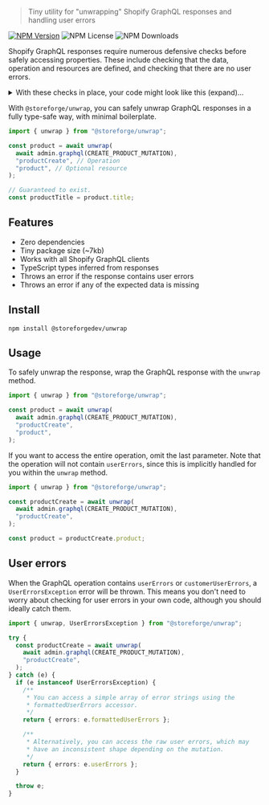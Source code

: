 > Tiny utility for "unwrapping" Shopify GraphQL responses and handling user errors

[![NPM Version](https://img.shields.io/npm/v/%40storeforge%2Funwrap)](https://npmjs.com/@storeforge/unwrap)
![NPM License](https://img.shields.io/npm/l/%40storeforge%2Funwrap)
![NPM Downloads](https://img.shields.io/npm/dm/%40storeforge%2Funwrap)

Shopify GraphQL responses require numerous defensive checks before safely accessing properties. These include checking that the data, operation and resources are defined, and checking that there are no user errors.

<details>

<summary>With these checks in place, your code might look like this (expand)...</summary>

```ts
const response = await admin.graphql(CREATE_PRODUCT_MUTATION);

const json = await response.json();

if (!json.data) {
  throw new Error("No data returned in response.");
}

if (!json.data.productCreate) {
  throw new Error("No operation returned in response.");
}

if (0 < json.data.productCreate.userErrors.length) {
  throw new Error("User errors returned in response.");
}

if (!json.data.productCreate.product) {
  throw new Error("No resource returned in response.");
}

// Phew, we finally have a safe product to use.
const product = json.data.productCreate.product;
```

</details>

With `@storeforge/unwrap`, you can safely unwrap GraphQL responses in a fully type-safe way, with minimal boilerplate.

```ts
import { unwrap } from "@storeforge/unwrap";

const product = await unwrap(
  await admin.graphql(CREATE_PRODUCT_MUTATION),
  "productCreate", // Operation
  "product", // Optional resource
);

// Guaranteed to exist.
const productTitle = product.title;
```

## Features

- Zero dependencies
- Tiny package size (~7kb)
- Works with all Shopify GraphQL clients
- TypeScript types inferred from responses
- Throws an error if the response contains user errors
- Throws an error if any of the expected data is missing

## Install

```
npm install @storeforgedev/unwrap
```

## Usage

To safely unwrap the response, wrap the GraphQL response with the `unwrap` method.

```ts
import { unwrap } from "@storeforge/unwrap";

const product = await unwrap(
  await admin.graphql(CREATE_PRODUCT_MUTATION),
  "productCreate",
  "product",
);
```

If you want to access the entire operation, omit the last parameter. Note that the operation will not contain `userErrors`, since this is implicitly handled for you within the `unwrap` method.

```ts
import { unwrap } from "@storeforge/unwrap";

const productCreate = await unwrap(
  await admin.graphql(CREATE_PRODUCT_MUTATION),
  "productCreate",
);

const product = productCreate.product;
```

## User errors

When the GraphQL operation contains `userErrors` or `customerUserErrors`, a `UserErrorsException` error will be thrown. This means you don't need to worry about checking for user errors in your own code, although you should ideally catch them.

```ts
import { unwrap, UserErrorsException } from "@storeforge/unwrap";

try {
  const productCreate = await unwrap(
    await admin.graphql(CREATE_PRODUCT_MUTATION),
    "productCreate",
  );
} catch (e) {
  if (e instanceof UserErrorsException) {
    /**
     * You can access a simple array of error strings using the
     * formattedUserErrors accessor.
     */
    return { errors: e.formattedUserErrors };

    /**
     * Alternatively, you can access the raw user errors, which may
     * have an inconsistent shape depending on the mutation.
     */
    return { errors: e.userErrors };
  }

  throw e;
}
```
